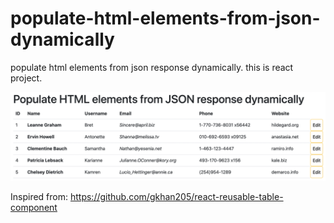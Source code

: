 # populate-html-elements-from-json-dynamically
populate html elements from json response dynamically. this is react project. 




![App Screenshot](htmlFromJson.png)



Inspired from: https://github.com/gkhan205/react-reusable-table-component